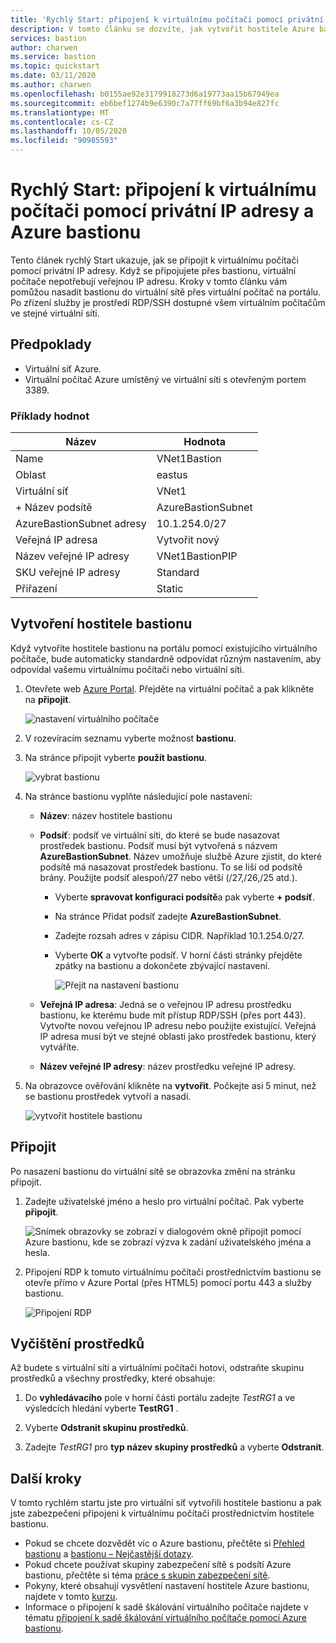 ```yaml
---
title: 'Rychlý Start: připojení k virtuálnímu počítači pomocí privátní IP adresy: Azure bastionu'
description: V tomto článku se dozvíte, jak vytvořit hostitele Azure bastionu z virtuálního počítače a bezpečně se připojit pomocí privátní IP adresy.
services: bastion
author: charwen
ms.service: bastion
ms.topic: quickstart
ms.date: 03/11/2020
ms.author: charwen
ms.openlocfilehash: b0155ae92e3179918273d6a19773aa15b67949ea
ms.sourcegitcommit: eb6bef1274b9e6390c7a77ff69bf6a3b94e827fc
ms.translationtype: MT
ms.contentlocale: cs-CZ
ms.lasthandoff: 10/05/2020
ms.locfileid: "90985593"
---
```

# <a name="quickstart-connect-to-a-virtual-machine-using-a-private-ip-address-and-azure-bastion"></a>Rychlý Start: připojení k virtuálnímu počítači pomocí privátní IP adresy a Azure bastionu

Tento článek rychlý Start ukazuje, jak se připojit k virtuálnímu počítači pomocí privátní IP adresy. Když se připojujete přes bastionu, virtuální počítače nepotřebují veřejnou IP adresu. Kroky v tomto článku vám pomůžou nasadit bastionu do virtuální sítě přes virtuální počítač na portálu. Po zřízení služby je prostředí RDP/SSH dostupné všem virtuálním počítačům ve stejné virtuální síti.

## <a name="prerequisites"></a><a name="prereq"></a>Předpoklady

* Virtuální síť Azure.
* Virtuální počítač Azure umístěný ve virtuální síti s otevřeným portem 3389.

### <a name="example-values"></a>Příklady hodnot

|**Název** | **Hodnota** |
| --- | --- |
| Name |  VNet1Bastion |
| Oblast | eastus |
| Virtuální síť |  VNet1 |
| + Název podsítě | AzureBastionSubnet |
| AzureBastionSubnet adresy |  10.1.254.0/27 |
| Veřejná IP adresa |  Vytvořit nový |
| Název veřejné IP adresy | VNet1BastionPIP  |
| SKU veřejné IP adresy |  Standard  |
| Přiřazení  | Static |

## <a name="create-a-bastion-host"></a><a name="createvmset"></a>Vytvoření hostitele bastionu

Když vytvoříte hostitele bastionu na portálu pomocí existujícího virtuálního počítače, bude automaticky standardně odpovídat různým nastavením, aby odpovídal vašemu virtuálnímu počítači nebo virtuální síti.

1. Otevřete web [Azure Portal](https://portal.azure.com). Přejděte na virtuální počítač a pak klikněte na **připojit**.

   ![nastavení virtuálního počítače](./media/quickstart-host-portal/vm-settings.png)
1. V rozevíracím seznamu vyberte možnost **bastionu**.
1. Na stránce připojit vyberte **použít bastionu**.

   ![vybrat bastionu](./media/quickstart-host-portal/select-bastion.png)

1. Na stránce bastionu vyplňte následující pole nastavení:

   * **Název**: název hostitele bastionu
   * **Podsíť**: podsíť ve virtuální síti, do které se bude nasazovat prostředek bastionu. Podsíť musí být vytvořená s názvem **AzureBastionSubnet**. Název umožňuje službě Azure zjistit, do které podsítě má nasazovat prostředek bastionu. To se liší od podsítě brány. Použijte podsíť alespoň/27 nebo větší (/27,/26,/25 atd.).
   
      * Vyberte **spravovat konfiguraci podsítě**a pak vyberte **+ podsíť**.
      * Na stránce Přidat podsíť zadejte **AzureBastionSubnet**.
      * Zadejte rozsah adres v zápisu CIDR. Například 10.1.254.0/27.
      * Vyberte **OK** a vytvořte podsíť. V horní části stránky přejděte zpátky na bastionu a dokončete zbývající nastavení.

         ![Přejít na nastavení bastionu](./media/quickstart-host-portal/navigate-bastion.png)
   * **Veřejná IP adresa**: Jedná se o veřejnou IP adresu prostředku bastionu, ke kterému bude mít přístup RDP/SSH (přes port 443). Vytvořte novou veřejnou IP adresu nebo použijte existující. Veřejná IP adresa musí být ve stejné oblasti jako prostředek bastionu, který vytváříte.
   * **Název veřejné IP adresy**: název prostředku veřejné IP adresy.
1. Na obrazovce ověřování klikněte na **vytvořit**. Počkejte asi 5 minut, než se bastionu prostředek vytvoří a nasadí.

   ![vytvořit hostitele bastionu](./media/quickstart-host-portal/bastion-settings.png)

## <a name="connect"></a><a name="connect"></a>Připojit

Po nasazení bastionu do virtuální sítě se obrazovka změní na stránku připojit.

1. Zadejte uživatelské jméno a heslo pro virtuální počítač. Pak vyberte **připojit**.

   ![Snímek obrazovky se zobrazí v dialogovém okně připojit pomocí Azure bastionu, kde se zobrazí výzva k zadání uživatelského jména a hesla.](./media/quickstart-host-portal/connect.png)
1. Připojení RDP k tomuto virtuálnímu počítači prostřednictvím bastionu se otevře přímo v Azure Portal (přes HTML5) pomocí portu 443 a služby bastionu.

   ![Připojení RDP](./media/quickstart-host-portal/443-rdp.png)

## <a name="clean-up-resources"></a>Vyčištění prostředků

Až budete s virtuální sítí a virtuálními počítači hotovi, odstraňte skupinu prostředků a všechny prostředky, které obsahuje:

1. Do **vyhledávacího** pole v horní části portálu zadejte *TestRG1* a ve výsledcích hledání vyberte **TestRG1** .

2. Vyberte **Odstranit skupinu prostředků**.

3. Zadejte *TestRG1* pro **typ název skupiny prostředků** a vyberte **Odstranit**.

## <a name="next-steps"></a>Další kroky

V tomto rychlém startu jste pro virtuální síť vytvořili hostitele bastionu a pak jste zabezpečeni připojeni k virtuálnímu počítači prostřednictvím hostitele bastionu.

* Pokud se chcete dozvědět víc o Azure bastionu, přečtěte si [Přehled bastionu](bastion-overview.md) a [bastionu – Nejčastější dotazy](bastion-faq.md).
* Pokud chcete používat skupiny zabezpečení sítě s podsítí Azure bastionu, přečtěte si téma [práce s skupin zabezpečení sítě](bastion-nsg.md).
* Pokyny, které obsahují vysvětlení nastavení hostitele Azure bastionu, najdete v tomto [kurzu](bastion-create-host-portal.md).
* Informace o připojení k sadě škálování virtuálního počítače najdete v tématu [připojení k sadě škálování virtuálního počítače pomocí Azure bastionu](bastion-connect-vm-scale-set.md).